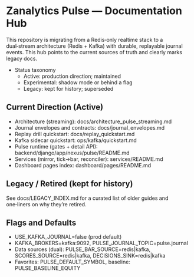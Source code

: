 Zanalytics Pulse — Documentation Hub
===================================

This repository is migrating from a Redis‑only realtime stack to a dual‑stream
architecture (Redis + Kafka) with durable, replayable journal events. This hub
points to the current sources of truth and clearly marks legacy docs.

- Status taxonomy
  - Active: production direction; maintained
  - Experimental: shadow mode or behind a flag
  - Legacy: kept for history; superseded

Current Direction (Active)
--------------------------

- Architecture (streaming): docs/architecture_pulse_streaming.md
- Journal envelopes and contracts: docs/journal_envelopes.md
- Replay drill quickstart: docs/replay_quickstart.md
- Kafka sidecar quickstart: ops/kafka/quickstart.md
- Pulse runtime (gates + detail API): backend/django/app/nexus/pulse/README.md
- Services (mirror, tick→bar, reconciler): services/README.md
- Dashboard pages index: dashboard/pages/README.md

Legacy / Retired (kept for history)
-----------------------------------

See docs/LEGACY_INDEX.md for a curated list of older guides and one‑liners on
why they’re retired.

Flags and Defaults
------------------

- USE_KAFKA_JOURNAL=false (prod default)
- KAFKA_BROKERS=kafka:9092, PULSE_JOURNAL_TOPIC=pulse.journal
- Data sources (dual): PULSE_BAR_SOURCE=redis|kafka, SCORES_SOURCE=redis|kafka, DECISIONS_SINK=redis|kafka
- Favorites: PULSE_DEFAULT_SYMBOL, baseline: PULSE_BASELINE_EQUITY

